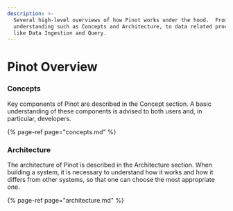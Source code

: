 ```yaml
---
description: >-
  Several high-level overviews of how Pinot works under the hood.  From general
  understanding such as Concepts and Architecture, to data related processes
  like Data Ingestion and Query.
---
```


# Pinot Overview

### Concepts

Key components of Pinot are described in the Concept section. A basic understanding of these components is advised to both users and, in particular, developers.

{% page-ref page="concepts.md" %}

### Architecture

The architecture of Pinot is described in the Architecture section. When building a system, it is necessary to understand how it works and how it differs from other systems, so that one can choose the most appropriate one.

{% page-ref page="architecture.md" %}


